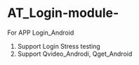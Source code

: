# AT_Login-module-
For APP Login_Android
1. Support Login Stress testing
2. Support Qvideo_Androdi, Qget_Android
